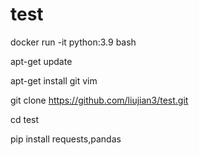 # test

docker run -it python:3.9 bash


apt-get update

apt-get install git vim


git clone https://github.com/liujian3/test.git

cd test


pip install requests,pandas
